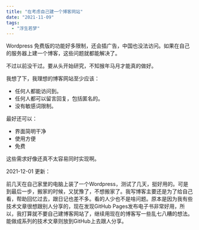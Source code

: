 ```yaml
---
title: "在考虑自己建一个博客网站"
date: "2021-11-09"
tags: 
  - "浮生若梦"
---
```


Wordpress 免费版的功能好多限制，还会插广告，中国也没法访问。如果在自己的服务器上建一个博客，这些问题就都能解决了。

不过以前没干过。要从头开始研究，不知猴年马月才能真的做好。

我想了下，我理想的博客网站至少应该：

- 任何人都能访问到。
- 任何人都可以留言回复，包括匿名的。
- 没有敏感词限制。

最好还可以：

- 界面简明干净
- 使用方便
- 免费

这些需求好像还真不太容易同时实现啊。

2021-12-01 更新：

前几天在自己家里的电脑上装了一个Wordpress，测试了几天，挺好用的。可是到最后一步，搬家的时候，又犹豫了，不想搬家了。我写博客主要还是为了给自己看，帮助回忆过去，跟日记也差不多。看的人少也不是啥问题。原本是因为我有些技术文章很想跟别人分享的，现在发现GitHub Pages发布电子书非常好用，所以，我打算就不要自己建博客网站了，继续用现在的博客写一些乱七八糟的想法。能做成系列的技术文章则放到GitHub上去跟人分享。
